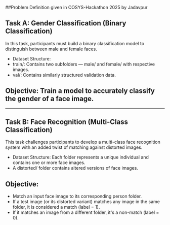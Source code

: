 ##Problem Definition given in COSYS-Hackathon 2025 by Jadavpur

## Task A: Gender Classification (Binary Classification)
In this task, participants must build a binary classification model to distinguish between male and female faces.
-	Dataset Structure:
-	train/: Contains two subfolders — male/ and female/ with respective images.
-	val/: Contains similarly structured validation data.
## Objective: Train a model to accurately classify the gender of a face image.

---

## Task B: Face Recognition (Multi-Class Classification)
This task challenges participants to develop a multi-class face recognition system with an added twist of matching against distorted images.
- Dataset Structure:
Each folder represents a unique individual and contains one or more face images.
-	A distorted/ folder contains altered versions of face images.
## Objective:
- Match an input face image to its corresponding person folder.
- If a test image (or its distorted variant) matches any image in the same folder, it is considered a match (label = 1).
-	If it matches an image from a different folder, it's a non-match (label = 0).
